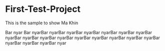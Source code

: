 # First-Test-Project
This is the sample to show Ma Khin


Bar nyar Bar nyarBar nyarBar nyarBar nyarBar nyarBar nyarBar nyarBar nyarBar nyarBar nyarBar nyarBar nyarBar nyarBar nyarBar nyarBar nyarBar nyarBar nyarBar nyarBar nyar
